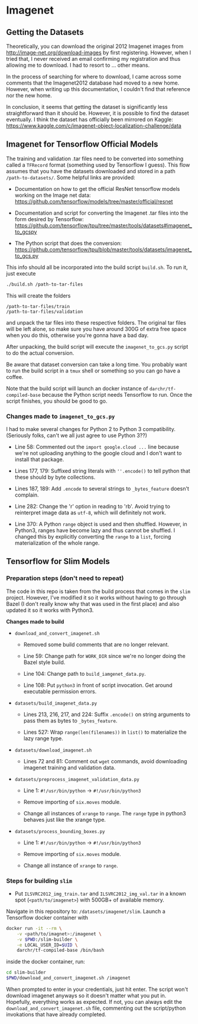 # Imagenet

## Getting the Datasets

Theoretically, you can download the original 2012 Imagenet images from 
<http://image-net.org/download-images> by first registering. However, when I tried that,
I never received an email confirming my registration and thus allowing me to download. I had
to resort to ... other means.

In the process of searching for where to download, I came across some comments that the 
Imagenet2012 database had moved to a new home. However, when writing up this documentation,
I couldn't find that reference nor the new home.

In conclusion, it seems that getting the dataset is significantly less straightforward than
it should be. However, it is possible to find the dataset eventually. I think the dataset
has officially been mirrored on Kaggle: 
<https://www.kaggle.com/c/imagenet-object-localization-challenge/data>

## Imagenet for Tensorflow Official Models

The training and validation .tar files need to be converted into something called a 
`TFRecord` format (something used by Tensorflow I guess). This flow assumes that you have
the datasets downloaded and stored in a path `/path-to-datasets/`. Some helpful links are
provided:

* Documentation on how to get the official ResNet tensorflow models working on the
    Image net data: <https://github.com/tensorflow/models/tree/master/official/resnet>

* Documentation and script for converting the Imagenet .tar files into the form desired
    by Tensorflow: <https://github.com/tensorflow/tpu/tree/master/tools/datasets#imagenet_to_gcspy>

* The Python script that does the conversion: <https://github.com/tensorflow/tpu/blob/master/tools/datasets/imagenet_to_gcs.py>

This info should all be incorporated into the build script `build.sh`. To run it, just 
execute
```sh
./build.sh /path-to-tar-files
```
This will create the folders
```
/path-to-tar-files/train
/path-to-tar-files/validation
```
and unpack the tar files into these respective folders. The original tar files will be left
alone, so make sure you have around 300G of extra free space when you do this, otherwise 
you're gonna have a bad day.

After unpacking, the build script will execute the `imagenet_to_gcs.py` script to do the
actual conversion.

Be aware that dataset conversion can take a long time. You probably want to run the build
script in a `tmux` shell or something so you can go have a coffee.

Note that the build script will launch an docker instance of `darchr/tf-compiled-base` 
because the Python script needs Tensorflow to run. Once the script finishes, you should
be good to go.

### Changes made to `imagenet_to_gcs.py`

I had to make several changes for Python 2 to Python 3 compatibility. (Seriously folks, 
can't we all just agree to use Python 3??)

* Line 58: Commented out the `import google.cloud ...` line because we're not uploading 
    anything to the google cloud and I don't want to install that package.

* Lines 177, 179: Suffixed string literals with `''.encode()` to tell python that these 
    should by byte collections.

* Lines 187, 189: Add `.encode` to several strings to `_bytes_feature` doesn't complain.

* Line 282: Change the 'r' option in reading to 'rb'. Avoid trying to reinterpret image
    data as `utf-8`, which will definitely not work.

* Line 370: A Python `range` object is used and then shuffled. However, in Python3, ranges
    have become lazy and thus cannot be shuffled. I changed this by explicitly converting
    the `range` to a `list`, forcing materialization of the whole range.

## Tensorflow for Slim Models

### Preparation steps (don't need to repeat)

The code in this repo is taken from the build process that comes in the `slim` project.
However, I've modified it so it works without having to go through Bazel (I don't really
know why that was used in the first place) and also updated it so it works with Python3.

**Changes made to build**

* `download_and_convert_imagenet.sh`

    - Removed some build comments that are no longer relevant.

    - Line 59: Change path for `WORK_DIR` since we're no longer doing the Bazel style
        build.

    - Line 104: Change path to `build_iamgenet_data.py`.

    - Line 108: Put `python3` in front of script invocation. Get around executable
        permission errors.

* `datasets/build_imagenet_data.py`

    - Lines 213, 216, 217, and 224: Suffix `.encode()` on string arguments to pass them
        as bytes to `_bytes_feature`.

    - Lines 527: Wrap `range(len(filenames))` in `list()` to materialize the lazy range
        type.

* `datasets/download_imagenet.sh`
    - Lines 72 and 81: Comment out `wget` commands, avoid downloading imagenet training
        and validation data.

* `datasets/preprocess_imagenet_validation_data.py`
    - Line 1: `#!/usr/bin/python` -> `#!/usr/bin/python3`

    - Remove importing of `six.moves` module.

    - Change all instances of `xrange` to `range`. The `range` type in python3 behaves
        just like the xrange type.

* `datasets/process_bounding_boxes.py`
    - Line 1: `#!/usr/bin/python` -> `#!/usr/bin/python3`

    - Remove importing of `six.moves` module.

    - Change all instance of `xrange` to `range`.
    

### Steps for building `slim`

- Put `ILSVRC2012_img_train.tar` and `ILSVRC2012_img_val.tar` in a known spot 
(`<path/to/imagenet>`) with 500GB+ of available memory.

Navigate in this repository to: `/datasets/imagenet/slim`. Launch a Tensorflow docker
container with
```sh
docker run -it --rm \
    -v <path/to/imagnet>:/imagenet \
    -v $PWD:/slim-builder \
    -e LOCAL_USER_ID=$UID \
    darchr/tf-compiled-base /bin/bash
```
inside the docker container, run:
```sh
cd slim-builder
$PWD/download_and_convert_imagenet.sh /imagenet
```
When prompted to enter in your credentials, just hit enter. The script won't download
imagenet anyways so it doesn't matter what you put in.  Hopefully, everything works 
as expected. If not, you can always edit the `download_and_convert_imagenet.sh` file, 
commenting out the script/python invokations that have already completed.
